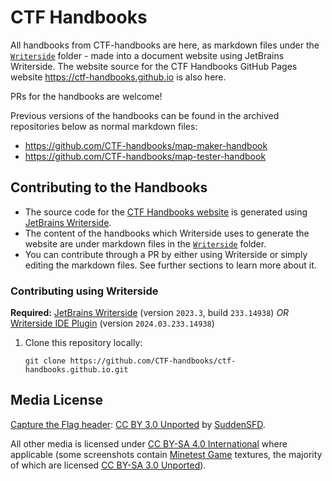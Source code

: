 # CTF Handbooks
All handbooks from CTF-handbooks are here, as markdown files under the [`Writerside`](./Writerside) folder - made into a document website using JetBrains Writerside.
The website source for the CTF Handbooks GitHub Pages website https://ctf-handbooks.github.io is also here.

PRs for the handbooks are welcome! 

Previous versions of the handbooks can be found in the archived repositories below as normal markdown files:
* https://github.com/CTF-handbooks/map-maker-handbook
* https://github.com/CTF-handbooks/map-tester-handbook

## Contributing to the Handbooks
- The source code for the [CTF Handbooks website](https://ctf-handbooks.github.io) is generated using [JetBrains Writerside](https://plugins.jetbrains.com/plugin/20158-writerside).
- The content of the handbooks which Writerside uses to generate the website are under markdown files in the [`Writerside`](./Writerside) folder.
- You can contribute through a PR by either using Writerside or simply editing the markdown files. See further sections to learn more about it.
### Contributing using Writerside
**Required:** [JetBrains Writerside](https://www.jetbrains.com/writerside/) (version `2023.3`, build `233.14938`) *OR* [Writerside IDE Plugin](https://plugins.jetbrains.com/plugin/20158-writerside?_gl=1%2All6kto%2A_ga%2ANDc2OTczNjcxLjE3MTIyNDEwNzM.%2A_ga_9J976DJZ68%2AMTcxMjI0ODM2Ny4yLjEuMTcxMjI0ODgwOS40Ny4wLjA.) (version `2024.03.233.14938`)

1. Clone this repository locally:
    ```
   git clone https://github.com/CTF-handbooks/ctf-handbooks.github.io.git 
    ```


## Media License
[Capture the Flag header](images/header.png): [CC BY 3.0 Unported](https://creativecommons.org/licenses/by/3.0/) by [SuddenSFD](https://github.com/SuddenSFD).

All other media is licensed under [CC BY-SA 4.0 International](https://creativecommons.org/licenses/by-sa/4.0/) where applicable (some screenshots contain [Minetest Game](https://github.com/minetest/minetest_game) textures, the majority of which are licensed [CC BY-SA 3.0 Unported](https://creativecommons.org/licenses/by-sa/3.0/)).
